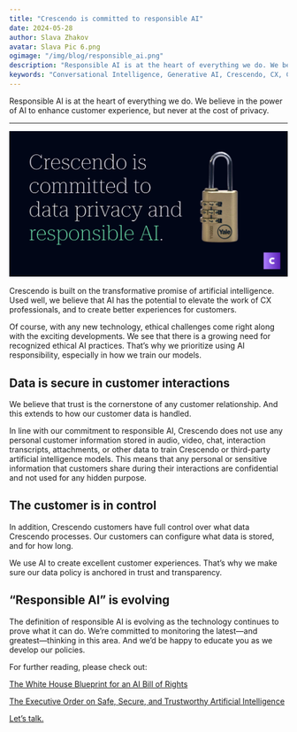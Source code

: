 ```yaml
---
title: "Crescendo is committed to responsible AI"
date: 2024-05-28
author: Slava Zhakov
avatar: Slava Pic 6.png
ogimage: "/img/blog/responsible_ai.png"
description: "Responsible AI is at the heart of everything we do. We believe in the power of AI to enhance customer experience, but never at the cost of privacy."
keywords: "Conversational Intelligence, Generative AI, Crescendo, CX, Customer Experience, CX Improvement, Customer Satisfaction" 
---
```


Responsible AI is at the heart of everything we do. We believe in the power of AI to enhance customer experience, but never at the cost of privacy.

---

![Crescendo is committed to responsible AI](/img/blog/responsible_ai.png)


Crescendo is built on the transformative promise of artificial intelligence. Used well, we believe that AI has the potential to elevate the work of CX professionals, and to create better experiences for customers.

Of course, with any new technology, ethical challenges come right along with the exciting developments. We see that there is a growing need for recognized ethical AI practices. That’s why we prioritize using AI responsibility, especially in how we train our models.

## Data is secure in customer interactions 
We believe that trust is the cornerstone of any customer relationship. And this extends to how our customer data is handled.

In line with our commitment to responsible AI, Crescendo does not use any personal customer information stored in audio, video, chat, interaction transcripts, attachments, or other data to train Crescendo or third-party artificial intelligence models. This means that any personal or sensitive information that customers share during their interactions are confidential and not used for any hidden purpose.

## The customer is in control 
In addition, Crescendo customers have full control over what data Crescendo processes. Our customers can configure what data is stored, and for how long.

We use AI to create excellent customer experiences. That’s why we make sure our data policy is anchored in trust and transparency.

## “Responsible AI” is evolving 
The definition of responsible AI is evolving as the technology continues to prove what it can do. We’re committed to monitoring the latest—and greatest—thinking in this area. And we’d be happy to educate you as we develop our policies.

For further reading, please check out:

[The White House Blueprint for an AI Bill of Rights](https://www.whitehouse.gov/ostp/ai-bill-of-rights/)

[The Executive Order on Safe, Secure, and Trustworthy Artificial Intelligence](https://www.whitehouse.gov/briefing-room/presidential-actions/2023/10/30/executive-order-on-the-safe-secure-and-trustworthy-development-and-use-of-artificial-intelligence/) 


[Let’s talk.](https://crescendo-cx.com/get-started)



